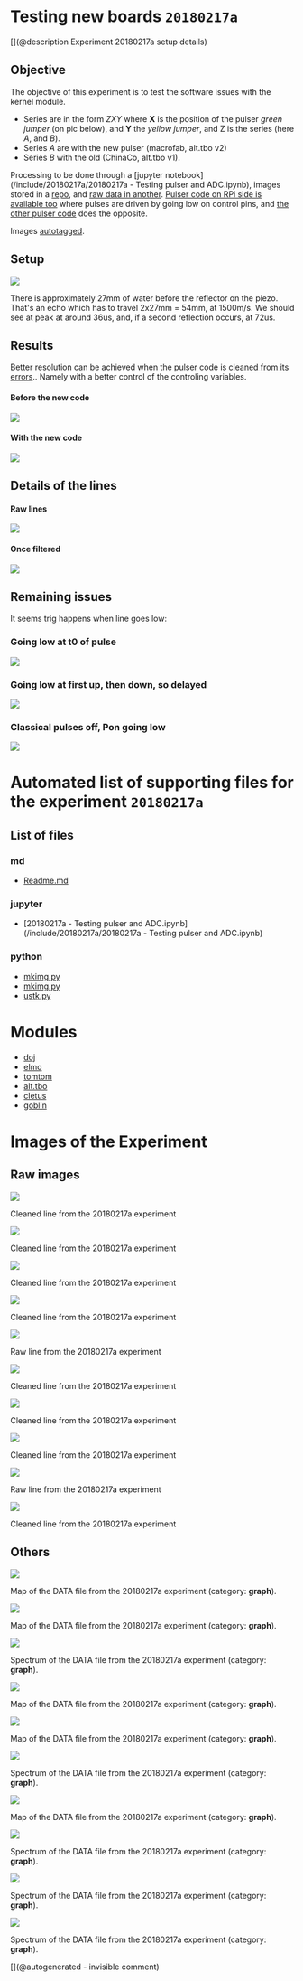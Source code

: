 # Testing new boards `20180217a`

[](@description Experiment 20180217a setup details)

## Objective

The objective of this experiment is to test the software issues with the kernel module.

* Series are in the form _ZXY_ where __X__ is the position of the pulser _green jumper_ (on pic below), and __Y__ the _yellow jumper_, and Z is the series (here _A_, and _B_).
* Series _A_ are with the new pulser (macrofab, alt.tbo v2)
* Series _B_ with the old (ChinaCo, alt.tbo v1).

Processing to be done through a [jupyter notebook](/include/20180217a/20180217a - Testing pulser and ADC.ipynb), images stored in a [repo](/include/20180217a/lines/), and [raw data in another](/include/20180217a/data/). [Pulser code on RPi side is available too](/include/20180217a/RPiPulserModule.c) where pulses are driven by going low on control pins, and [the other pulser code](/include/20180217a/RPiPulserModule-alt.c) does the opposite.

Images [autotagged](/include/20180217a/mkimg.py).

## Setup 

![](/include/20180216a/images/setup.jpg)

There is approximately 27mm of water before the reflector on the piezo. That's an echo which has to travel 2x27mm = 54mm, at 1500m/s. We should see at peak at around 36us, and, if a second reflection occurs, at 72us.



## Results

Better resolution can be achieved when the pulser code is [cleaned from its errors](/include/20180217a/RPiPulserModule.c).. Namely with a better control of the controling variables.

#### Before the new code

![](/include/20180217a/lines/B33-oldmodule_odd-even.jpg)

#### With the new code

![](/include/20180217a/lines/B33-newmodule_odd-even.jpg)

## Details of the lines

#### Raw lines

![](/include/20180217a/lines/B33-newmodule_line3sample.jpg)

#### Once filtered

![](/include/20180217a/lines/B33-newmodule_clean_line3sample.jpg)

## Remaining issues

It seems trig happens when line goes low:

### Going low at t0 of pulse

![](/include/20180217a/lines/A11-newmodule_odd-even.jpg)

### Going low at first up, then down, so delayed

![](/include/20180217a/lines/A11-altmodule_odd-even.jpg)

### Classical pulses off, Pon going low

![](/include/20180217a/lines/A11-termodule_odd-even.jpg)


# Automated list of supporting files for the __experiment `20180217a`__

## List of files

### md

* [Readme.md](/include/20180217a/Readme.md)


### jupyter

* [20180217a - Testing pulser and ADC.ipynb](/include/20180217a/20180217a - Testing pulser and ADC.ipynb)


### python

* [mkimg.py](/include/20180217a/mkimg.py)
* [mkimg.py](/include/20180417a/mkimg.py)
* [ustk.py](/include/20180217a/ustk.py)





# Modules

* [doj](/doj/)
* [elmo](/elmo/)
* [tomtom](/retired/tomtom/)
* [alt.tbo](/retired/alt.tbo/)
* [cletus](/retired/cletus/)
* [goblin](/goblin/)




# Images of the Experiment

## Raw images

![](/include/20180217a/lines/A11-newmodule_odd-even.jpg)

Cleaned line from the 20180217a experiment

![](/include/20180217a/lines/A11-altmodule_odd-even.jpg)

Cleaned line from the 20180217a experiment

![](/include/20180217a/lines/A33b-newmodule_odd-even.jpg)

Cleaned line from the 20180217a experiment

![](/include/20180217a/lines/A11-termodule_odd-even.jpg)

Cleaned line from the 20180217a experiment

![](/include/20180217a/lines/B33-newmodule_clean_line3sample.jpg)

Raw line from the 20180217a experiment

![](/include/20180217a/lines/B33-newmodule_odd-even.jpg)

Cleaned line from the 20180217a experiment

![](/include/20180217a/lines/B33-oldmodule_odd-even.jpg)

Cleaned line from the 20180217a experiment

![](/include/20180217a/lines/A33-newmodule_odd-even.jpg)

Cleaned line from the 20180217a experiment

![](/include/20180217a/lines/B33-newmodule_line3sample.jpg)

Raw line from the 20180217a experiment

![](/include/20180217a/lines/A22-newmodule_odd-even.jpg)

Cleaned line from the 20180217a experiment

## Others

![](/include/20180217a/maps/A11d-ter.DAT_rawsignal.jpg)

Map of the DATA file from the 20180217a experiment (category: __graph__).

![](/include/20180217a/maps/A11a-ter.DAT_rawsignal.jpg)

Map of the DATA file from the 20180217a experiment (category: __graph__).

![](/include/20180217a/maps/A11b-ter.DAT_spectrum.jpg)

Spectrum of the DATA file from the 20180217a experiment (category: __graph__).

![](/include/20180217a/maps/A11-termodule.DAT_rawsignal.jpg)

Map of the DATA file from the 20180217a experiment (category: __graph__).

![](/include/20180217a/maps/A11c-ter.DAT_rawsignal.jpg)

Map of the DATA file from the 20180217a experiment (category: __graph__).

![](/include/20180217a/maps/A11c-ter.DAT_spectrum.jpg)

Spectrum of the DATA file from the 20180217a experiment (category: __graph__).

![](/include/20180217a/maps/A11b-ter.DAT_rawsignal.jpg)

Map of the DATA file from the 20180217a experiment (category: __graph__).

![](/include/20180217a/maps/A11d-ter.DAT_spectrum.jpg)

Spectrum of the DATA file from the 20180217a experiment (category: __graph__).

![](/include/20180217a/maps/A11-termodule.DAT_spectrum.jpg)

Spectrum of the DATA file from the 20180217a experiment (category: __graph__).

![](/include/20180217a/maps/A11a-ter.DAT_spectrum.jpg)

Spectrum of the DATA file from the 20180217a experiment (category: __graph__).










[](@autogenerated - invisible comment)